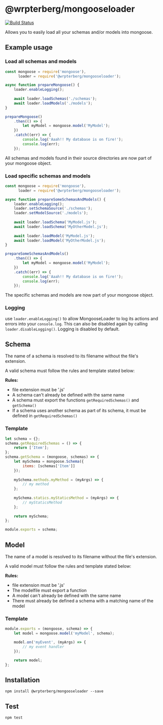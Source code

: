 # @wrpterberg/mongooseloader
[![Build Status](https://travis-ci.org/WterBerg/mongooseloader.svg?branch=master)](https://travis-ci.org/WterBerg/mongooseloader)

Allows you to easily load all your schemas and/or models into mongoose.

## Example usage

### Load all schemas and models
```javascript
const mongoose = require('mongoose'),
      loader = require('@wrpterberg/mongooseloader');

async function prepareMongoose() {
    loader.enableLogging();
    
    await loader.loadSchemas('./schemas');
    await loader.loadModels('./models');
}

prepareMongoose()
    .then(() => {
        let myModel = mongoose.model('MyModel');
    })
    .catch((err) => {
        console.log('Aaah!! My database is on fire!');
        console.log(err);
    });
```

All schemas and models found in their source directories are now part of your mongoose object.

### Load specific schemas and models
```javascript
const mongoose = require('mongoose'),
      loader = require('@wrpterberg/mongooseloader');

async function prepareSomeSchemasAndModels() {
    loader.enableLogging();
    loader.setSchemaSource('./schemas');
    loader.setModelSource('./models');
    
    await loader.loadSchema('MyModel.js');
    await loader.loadSchema('MyOtherModel.js');
    
    await loader.loadModel('MyModel.js');
    await loader.loadModel('MyOtherModel.js');
}

prepareSomeSchemasAndModels()
    .then(() => {
        let myModel = mongoose.model('MyModel');
    })
    .catch((err) => {
        console.log('Aaah!! My database is on fire!');
        console.log(err);
    });
```

The specific schemas and models are now part of your mongoose object.

### Logging
use `loader.enableLogging()` to allow MongooseLoader to log its actions and errors into your `console.log`. This can 
also be disabled again by calling `loader.disableLogging()`. Logging is disabled by default.

## Schema
The name of a schema is resolved to its filename without the file's extension.

A valid schema must follow the rules and template stated below:

**Rules:**
- file extension must be '.js'
- A schema can't already be defined with the same name
- A schema must export the functions `getRequiredSchemas()` and `getSchema()`
- If a schema uses another schema as part of its schema, it must be defined in `getRequiredSchemas()`

### Template
```javascript
let schema = {};
schema.getRequiredSchemas = () => {
    return ['Item'];
};
schema.getSchema = (mongoose, schemas) => {
    let mySchema = mongoose.Schema({
        items: [schemas['Item']]
    });
    
    mySchema.methods.myMethod = (myArgs) => {
        // my method
    };
    
    mySchema.statics.myStaticsMethod = (myArgs) => {
        // myStaticsMethod
    };
    
    return mySchema;
};

module.exports = schema;
```

## Model
The name of a model is resolved to its filename without the file's extension.

A valid model must follow the rules and template stated below:

**Rules:**
- file extension must be '.js'
- The modelfile must export a function
- A model can't already be defined with the same name
- There must already be defined a schema with a matching name of the model

### Template
```javascript
module.exports = (mongoose, schema) => {
    let model = mongoose.model('myModel', schema);

    model.on('myEvent', (myArgs) => {
        // my event handler
    });

    return model;
};
```

## Installation
```node
npm install @wrpterberg/mongooseloader --save
```

## Test
```node
npm test
```
